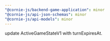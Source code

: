 ```yaml
---
"@cornie-js/backend-game-application": minor
"@cornie-js/api-json-schemas": minor
"@cornie-js/api-models": minor
---
```


update ActiveGameStateV1 with turnExpiresAt.

